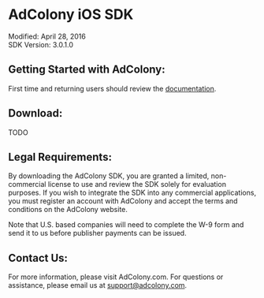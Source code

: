 AdColony iOS SDK
==================================
Modified: April 28, 2016  
SDK Version: 3.0.1.0

Getting Started with AdColony:
----------------------------------
First time and returning users should review the [documentation](https://github.com/AdColony/AdColony-iOS-SDK-3/wiki).

Download:
----------------------------------
TODO


Legal Requirements:
----------------------------------
By downloading the AdColony SDK, you are granted a limited, non-commercial license to use and review the SDK solely for evaluation purposes.  If you wish to integrate the SDK into any commercial applications, you must register an account with AdColony and accept the terms and conditions on the AdColony website.

Note that U.S. based companies will need to complete the W-9 form and send it to us before publisher payments can be issued.


Contact Us:
----------------------------------
For more information, please visit AdColony.com. For questions or assistance, please email us at support@adcolony.com.
